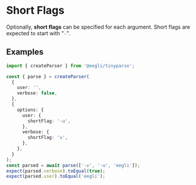 # Short Flags

Optionally, **short flags** can be specified for each argument. Short flags are expected to start with "`-`".

## Examples

```ts
import { createParser } from '@eegli/tinyparse';

const { parse } = createParser(
  {
    user: '',
    verbose: false,
  },
  {
    options: {
      user: {
        shortFlag: '-u',
      },
      verbose: {
        shortFlag: 'v',
      },
    },
  }
);
const parsed = await parse(['-v', '-u', 'eegli']);
expect(parsed.verbose).toEqual(true);
expect(parsed.user).toEqual('eegli');
```
